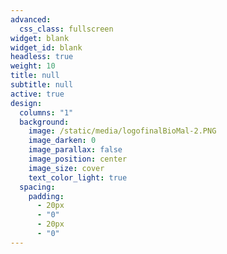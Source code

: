 ```yaml
---
advanced:
  css_class: fullscreen
widget: blank
widget_id: blank
headless: true
weight: 10
title: null
subtitle: null
active: true
design:
  columns: "1"
  background:
    image: /static/media/logofinalBioMal-2.PNG
    image_darken: 0
    image_parallax: false
    image_position: center
    image_size: cover
    text_color_light: true
  spacing:
    padding:
      - 20px
      - "0"
      - 20px
      - "0"
---
```


